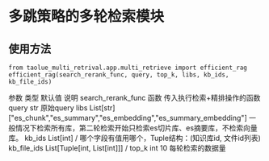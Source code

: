 # 多跳策略的多轮检索模块

## 使用方法
```
from taolue_multi_retrival.app.multi_retrieve import efficient_rag
efficient_rag(search_rerank_func, query, top_k, libs, kb_ids, kb_file_ids)
```
参数	类型	默认值	说明
search_rerank_func	函数		传入执行检索+精排操作的函数
query	str		原始query
libs	List[str]	["es_chunk","es_summary","es_embedding","es_summary_embedding"]	一般情况下检索所有库，第二轮检索开始只检索es切片库、es摘要库，不检索向量库。
kb_ids	List[int]	/	哪个字段有值用哪个，Tuple结构：(知识库id, 文件id列表)
kb_file_ids	List[Tuple[int, List[int]]] 	/
top_k	int	10	每轮检索的数据量